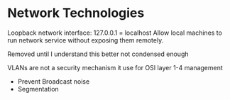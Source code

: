 # Network Technologies      

Loopback network interface: 127.0.0.1 = localhost
Allow local machines to run network service without exposing them remotely.

Removed until I understand this better not condensed enough



VLANs are not a security mechanism it use for OSI layer 1-4 management
- Prevent Broadcast noise 
- Segmentation  